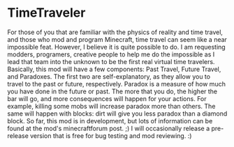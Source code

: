 TimeTraveler
============

For those of you that are familiar with the physics of reality and time travel, and those who mod and program Minecraft, time travel can seem like a near impossible feat. However, I believe it is quite possible to do. I am requesting modders, programers, creative people to help me do the impossible as I lead that team into the unknown to be the first real virtual time travelers.  Basically, this mod will have a few components:  Past Travel, Future Travel, and Paradoxes.  The first two are self-explanatory, as they allow you to travel to the past or future, respectively.  Paradox is a measure of how much you have done in the future or past.  The more that you do, the higher the bar will go, and more consequences will happen for your actions.  For example, killing some mobs will increase paradox more than others.  The same will happen with blocks:  dirt will give you less paradox than a diamond block.  So far, this mod is in development, but lots of information can be found at the mod's minecraftforum post.  ;)  I will occasionally release a pre-release version that is free for bug testing and mod reviewing.  :)  
